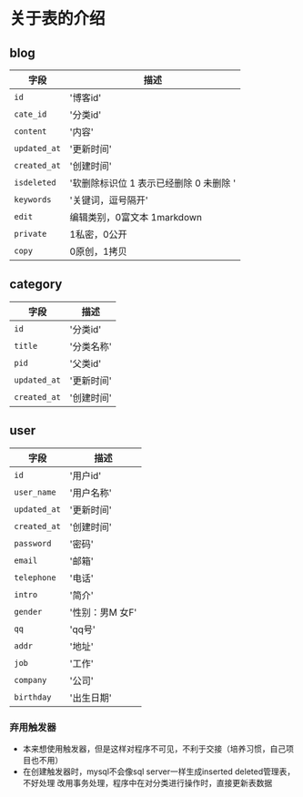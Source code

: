 # 关于表的介绍
## blog

字段 | 描述
---|---
`id` | '博客id'
`cate_id` | '分类id'
`content` | '内容'
`updated_at` | '更新时间'
`created_at` |'创建时间'
`isdeleted` | '软删除标识位 1 表示已经删除 0 未删除 '
`keywords` | '关键词，逗号隔开'
`edit` |  编辑类别，0富文本 1markdown
`private` | 1私密，0公开
`copy` | 0原创，1拷贝
  
## category
字段 | 描述
---|---
`id` | '分类id'
`title` | '分类名称'
`pid` | '父类id'
`updated_at` | '更新时间'
`created_at` | '创建时间'
## user
字段 | 描述
---|---
  `id` | '用户id'
  `user_name` | '用户名称'
  `updated_at` | '更新时间'
  `created_at` | '创建时间'
  `password` | '密码'
  `email` | '邮箱'
  `telephone` | '电话'
  `intro` | '简介'
  `gender` | '性别：男M 女F'
  `qq` | 'qq号'
  `addr` | '地址'
  `job` | '工作'
  `company` | '公司'
  `birthday` | '出生日期'
  
  ### 弃用触发器
  - 本来想使用触发器，但是这样对程序不可见，不利于交接（培养习惯，自己项目也不用） 
  - 在创建触发器时，mysql不会像sql server一样生成inserted deleted管理表，不好处理
  改用事务处理，程序中在对分类进行操作时，直接更新表数据
  